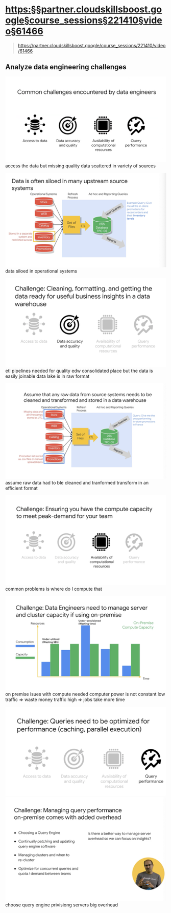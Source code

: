 
# <https:§§partner.cloudskillsboost.google§course_sessions§221410§video§61466>
> <https://partner.cloudskillsboost.google/course_sessions/221410/video/61466>
        

## Analyze data engineering challenges

![](2022-03-11-15-58-46.png)
access the data but missing quality
data scattered in variety of sources

![](2022-03-11-16-00-43.png)
data siloed in operational systems

![](2022-03-11-16-02-20.png)
etl pipelines needed for quality
edw consolidated place but the data is easily joinable
data lake is in raw format

![](2022-03-11-16-03-16.png)
assume raw data had to ble cleaned and tranformed
transform in an efficient format

![](2022-03-11-16-18-41.png)
common problems is where do I compute that

![](2022-03-11-16-19-10.png)
on premise isues with compute needed
computer power is not constant
low traffic => waste money
traffic high => jobs take more time 

![](2022-03-11-16-19-55.png)
![](2022-03-11-16-20-07.png)
choose query engine 
privisiong servers big overhead

